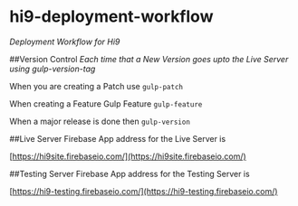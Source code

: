 # hi9-deployment-workflow
*Deployment Workflow for Hi9*

##Version Control
*Each time that a New Version goes upto the Live Server using gulp-version-tag*

When you are creating a Patch use 
`gulp-patch`

When creating a Feature Gulp Feature
`gulp-feature`

When a major release is done then
`gulp-version`



##Live Server
Firebase App address for the Live Server is

[https://hi9site.firebaseio.com/](https://hi9site.firebaseio.com/)

##Testing Server
Firebase App address for the Testing Server is

[https://hi9-testing.firebaseio.com/](https://hi9-testing.firebaseio.com/)





